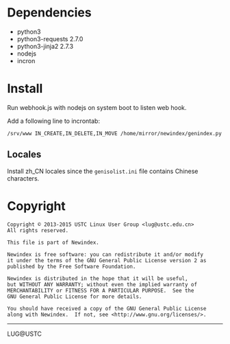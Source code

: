 # Dependencies

* python3
* python3-requests 2.7.0
* python3-jinja2 2.7.3
* nodejs
* incron

# Install

Run webhook.js with nodejs on system boot to listen web hook.

Add a following line to incrontab:

```/srv/www IN_CREATE,IN_DELETE,IN_MOVE /home/mirror/newindex/genindex.py```

## Locales

Install zh_CN locales since the `genisolist.ini` file contains Chinese characters.

# Copyright

    Copyright © 2013-2015 USTC Linux User Group <lug@ustc.edu.cn>
    All rights reserved.

    This file is part of Newindex.

    Newindex is free software: you can redistribute it and/or modify
    it under the terms of the GNU General Public License version 2 as
    published by the Free Software Foundation.

    Newindex is distributed in the hope that it will be useful,
    but WITHOUT ANY WARRANTY; without even the implied warranty of
    MERCHANTABILITY or FITNESS FOR A PARTICULAR PURPOSE.  See the
    GNU General Public License for more details.

    You should have received a copy of the GNU General Public License
    along with Newindex.  If not, see <http://www.gnu.org/licenses/>.

* * *
LUG@USTC
